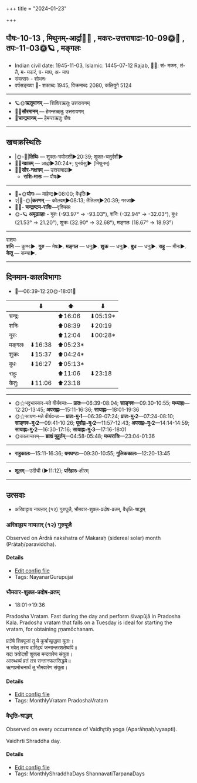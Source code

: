 +++
title = "2024-01-23"

+++
## पौषः-10-13  ,  मिथुनम्-आर्द्रा🌛🌌  ,  मकरः-उत्तराषाढा-10-09🌞🌌  ,  तपः-11-03🌞🪐  ,  मङ्गलः
- Indian civil date: 1945-11-03, Islamic: 1445-07-12 Rajab, 🌌🌞: सं- मकरः, तं- तै, म- मकरं, प- माघ, अ- माघ
- संवत्सरः - शोभनः
- वर्षसङ्ख्या 🌛- शकाब्दः 1945, विक्रमाब्दः 2080, कलियुगे 5124
___________________
- 🪐🌞**ऋतुमानम्** — शिशिरऋतुः उत्तरायणम्
- 🌌🌞**सौरमानम्** — हेमन्तऋतुः उत्तरायणम्
- 🌛**चान्द्रमानम्** — हेमन्तऋतुः पौषः
___________________


## खचक्रस्थितिः
- |🌞-🌛|**तिथिः** — शुक्ल-त्रयोदशी►20:39; शुक्ल-चतुर्दशी►  
- 🌌🌛**नक्षत्रम्** — आर्द्रा►30:24*; पुनर्वसुः► (मिथुनम्)  
- 🌌🌞**सौर-नक्षत्रम्** — उत्तराषाढा►  
  - **राशि-मासः** — पौषः► 
___________________
- 🌛+🌞**योगः** — माहेन्द्रः►08:00; वैधृतिः►  
- २|🌛-🌞|**करणम्** — कौलवम्►08:13; तैतिलम्►20:39; गरजा►  
- 🌌🌛- **चन्द्राष्टम-राशिः**—वृश्चिकः  
- 🌞-🪐 **अमूढग्रहाः** - गुरुः (-93.97° → -93.03°), शनिः (-32.94° → -32.03°), बुधः (21.53° → 21.20°), शुक्रः (32.90° → 32.68°), मङ्गलः (18.67° → 18.93°)
___________________
राशयः  
**शनि** — कुम्भः►. **गुरु** — मेषः►. **मङ्गल** — धनुः►. **शुक्र** — धनुः►. **बुध** — धनुः►. **राहु** — मीनः►. **केतु** — कन्या►. 
___________________


## दिनमान-कालविभागाः
- 🌅—06:39-12:20🌞-18:01🌇  

|      |⬇     |⬆     |⬇     |
|------|-----|-----|------|
|चन्द्रः|     |⬆16:06 |⬇05:19*|
|शनिः   |     |⬆08:39 |⬇20:19 |
|गुरुः  |     |⬆12:04 |⬇00:28*|
|मङ्गलः |⬇16:38 |⬆05:23*|     |
|शुक्रः |⬇15:37 |⬆04:24*|     |
|बुधः   |⬇16:27 |⬆05:13*|     |
|राहुः  |     |⬆11:06 |⬇23:18 |
|केतुः  |⬇11:06 |⬆23:18 |     |
___________________
- 🌞⚝भट्टभास्कर-मते वीर्यवन्तः— **प्रातः**—06:39-08:04; **साङ्गवः**—09:30-10:55; **मध्याह्नः**—12:20-13:45; **अपराह्णः**—15:11-16:36; **सायाह्नः**—18:01-19:36  
- 🌞⚝सायण-मते वीर्यवन्तः— **प्रातः-मु॰1**—06:39-07:24; **प्रातः-मु॰2**—07:24-08:10; **साङ्गवः-मु॰2**—09:41-10:26; **पूर्वाह्णः-मु॰2**—11:57-12:43; **अपराह्णः-मु॰2**—14:14-14:59; **सायाह्नः-मु॰2**—16:30-17:16; **सायाह्नः-मु॰3**—17:16-18:01  
- 🌞कालान्तरम्— **ब्राह्मं मुहूर्तम्**—04:58-05:48; **मध्यरात्रिः**—23:04-01:36  
___________________
- **राहुकालः**—15:11-16:36; **यमघण्टः**—09:30-10:55; **गुलिककालः**—12:20-13:45  
___________________
- **शूलम्**—उदीची (►11:12); **परिहारः**–क्षीरम्  
___________________

## उत्सवाः
- अरिवाट्टाय नायऩार् (१२) गुरुपूजै, भौमवार-शुक्ल-प्रदोष-व्रतम्, वैधृति-श्राद्धम्
### अरिवाट्टाय नायऩार् (१२) गुरुपूजै

Observed on Ārdrā nakshatra of Makaraḥ (sidereal solar) month (Prātaḥ/paraviddha). 



#### Details
- [Edit config file](https://github.com/jyotisham/adyatithi/blob/master/mahApuruSha/nAyanAr/sidereal_solar_month/nakshatra/10/06/arivATTAya_nAyan2Ar_%2812%29_gurupUjai.toml)
- Tags: NayanarGurupujai


### भौमवार-शुक्ल-प्रदोष-व्रतम्
- 18:01→19:36



Pradosha Vratam. Fast during the day and perform śivapūjā in Pradosha Kala.  Pradosha vratam that falls on a Tuesday is ideal for starting the vratam, for obtaining r̥ṇamōchanam.

प्रदोषे  शिवपूजां  तु  ये  कुर्याच्छ्रद्धया  युताः।  
न  भवेत्  तस्य  दारिद्र्यं  जन्मान्तरशतेष्वपि॥  
यदा त्रयोदशी शुक्ला मन्दवारेण संयुता।  
आरब्धव्यं व्रतं तत्र सन्तानफलसिद्धये॥  
ऋणप्रमोचनार्थं तु भौमवारेण संयुता।



#### Details
- [Edit config file](https://github.com/jyotisham/adyatithi/blob/master/time_focus/monthly/pradoSha/description_only/bhaumavAra-zukla-pradOSa-vratam.toml)
- Tags: MonthlyVratam PradoshaVratam


### वैधृति-श्राद्धम्

Observed on every occurrence of Vaidhr̥tiḥ yoga (Aparāhṇaḥ/vyaapti). 

Vaidhrti Shraddha day.

#### Details
- [Edit config file](https://github.com/jyotisham/adyatithi/blob/master/devatA/pitR/sidereal_solar_month/yoga/00/27/vaidhRti-zrAddham.toml)
- Tags: MonthlyShraddhaDays ShannavatiTarpanaDays


